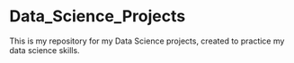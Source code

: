 # Data_Science_Projects

This is my repository for my Data Science projects, created to practice my data science skills.
